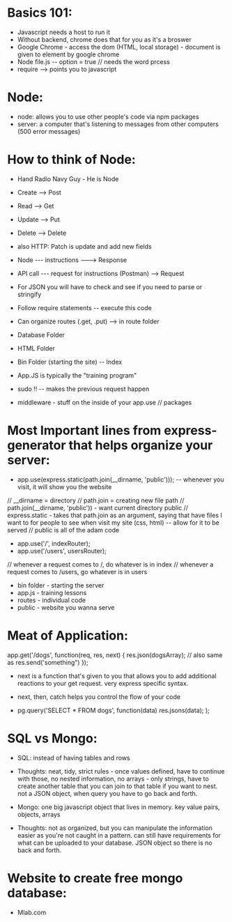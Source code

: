 
# Basics 101: 

- Javascript needs a host to run it
- Without backend, chrome does that for you as it's a broswer
- Google Chrome - access the dom (HTML, local storage) - document is given to element by google chrome
- Node file.js -- option = true // needs the word prcess
- require --> points you to javascript

# Node: 

- node: allows you to use other people's code via npm packages
- server: a computer that's listening to messages from other computers (500 error messages)

# How to think of Node:

- Hand Radio Navy Guy - He is Node

- Create --> Post
- Read --> Get
- Update --> Put
- Delete --> Delete
- also HTTP: Patch is update and add new fields

- Node --- instructions ---> Response
- API call --- request for instructions (Postman) --> Request

- For JSON you will have to check and see if you need to parse or stringify

- Follow require statements -- execute this code

- Can organize routes (.get, .put) --> in route folder
- Database Folder
- HTML Folder
- Bin Folder (starting the site) -- Index
- App.JS is typically the "training program" 

- sudo !! -- makes the previous request happen

- middleware - stuff on the inside of your app.use // packages

# Most Important lines from express-generator that helps organize your server:

- app.use(express.static(path.join(__dirname, 'public'))); -- whenever you visit, it will show you the website

// __dirname = directory
// path.join = creating new file path
// path.join(__dirname, 'public')) - want current directory public 
// express.static - takes that path.join as an argument, saying that have files I want to for people to see when visit my site (css, html) -- allow for it to be served
// public is all of the adam code

- app.use('/', indexRouter);
- app.use('/users', usersRouter);

// whenever a request comes to /, do whatever is in index
// whenever a request comes to /users, go whatever is in users

- bin folder - starting the server 
- app.js - training lessons
- routes - individual code
- public - website you wanna serve 

# Meat of Application:

app.get('/dogs', function(req, res, next) {
    res.json(dogsArray); // also same as res.send('something")
});

- next is a function that's given to you that allows you to add additional reactions to your get request. very express specific syntax.

- next, then, catch helps you control the flow of your code

- pg.query('SELECT * FROM dogs', function(data) 
    res.jsons(data);
    );

# SQL vs Mongo:

- SQL: instead of having tables and rows
- Thoughts: neat, tidy, strict rules - once values defined, have to continue with those, no nested information, no arrays - only strings, have to create another table that you can join to that table if you want to nest. not a JSON object, when query you have to go back and forth.

- Mongo: one big javascript object that lives in memory. key value pairs, objects, arrays
- Thoughts: not as organized, but you can manipulate the information easier as you're not caught in a pattern. can still have requirements for what can be uploaded to your database. JSON object so there is no back and forth. 

# Website to create free mongo database: 

- Mlab.com

